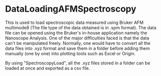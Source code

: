 # DataLoadingAFMSpectroscopy

This is used to load spectroscopic data measured using Bruker AFM multimode8 (The file type of the data obtained is in .spm format). The data file can be opened using the Bruker's in-house application namely the Nanoscope Analysis. One of the major 
difficulties faced is that the data can't be manipulated freely. Normally, one would have to convert all the data files into .xyz format and save them in a folder before adding them manually (one by one) into plotting tools such as Excel or Origin. 

By using "SpectroscopyLoad", all the .xyz files stored in a folder can be loaded at once and exported as a csv file.

